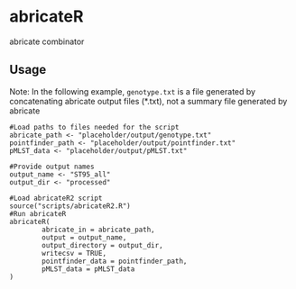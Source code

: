 # abricateR
abricate combinator

## Usage

Note: In the following example, `genotype.txt` is a file generated by concatenating abricate output files (\*.txt), not a summary file generated by abricate 

```
#Load paths to files needed for the script
abricate_path <- "placeholder/output/genotype.txt"
pointfinder_path <- "placeholder/output/pointfinder.txt"
pMLST_data <- "placeholder/output/pMLST.txt"

#Provide output names
output_name <- "ST95_all"
output_dir <- "processed"

#Load abricateR2 script
source("scripts/abricateR2.R")
#Run abricateR
abricateR(
        abricate_in = abricate_path,
        output = output_name,
        output_directory = output_dir,
        writecsv = TRUE,
        pointfinder_data = pointfinder_path,
        pMLST_data = pMLST_data
)
```
